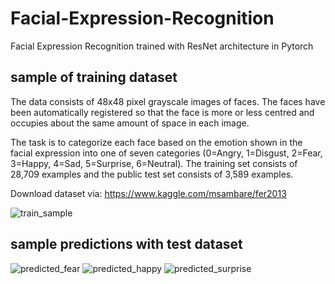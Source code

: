 # Facial-Expression-Recognition
Facial Expression Recognition trained with ResNet architecture in Pytorch

## sample of training dataset
The data consists of 48x48 pixel grayscale images of faces. The faces have been automatically registered so that the face is more or less centred and occupies about the same amount of space in each image.

The task is to categorize each face based on the emotion shown in the facial expression into one of seven categories (0=Angry, 1=Disgust, 2=Fear, 3=Happy, 4=Sad, 5=Surprise, 6=Neutral). The training set consists of 28,709 examples and the public test set consists of 3,589 examples.

Download dataset via: https://www.kaggle.com/msambare/fer2013

![train_sample](https://user-images.githubusercontent.com/17880412/144751501-aaf68689-bcdf-4801-ad3c-35aba6373f37.png)

## sample predictions with test dataset

![predicted_fear](https://user-images.githubusercontent.com/17880412/144752126-a31ac9e6-111e-4ded-84db-bb54820b62a6.png)
![predicted_happy](https://user-images.githubusercontent.com/17880412/144752135-d1d8b809-07ce-4f4e-abde-2b1c0a59357e.png)
![predicted_surprise](https://user-images.githubusercontent.com/17880412/144752137-cfc0e682-893b-4645-821f-5868891b9587.png)
